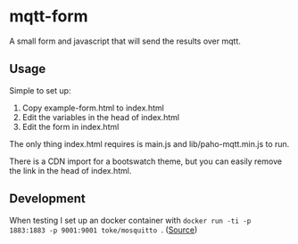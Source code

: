 # mqtt-form
A small form and javascript that will send the results over mqtt.

## Usage
Simple to set up:

1. Copy example-form.html to index.html
2. Edit the variables in the head of index.html
3. Edit the form in index.html

The only thing index.html requires is main.js and lib/paho-mqtt.min.js to run.

There is a CDN import for a bootswatch theme, but you can easily remove the link in the head of
index.html.

## Development
When testing I set up an docker container with `docker run -ti -p 1883:1883 -p 9001:9001 toke/mosquitto
`. ([Source](https://github.com/toke/docker-mosquitto))